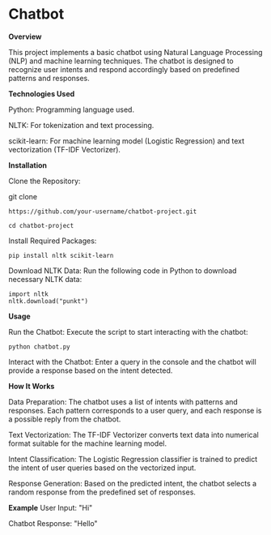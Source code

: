 # Chatbot
**Overview**

This project implements a basic chatbot using Natural Language Processing (NLP) and machine learning techniques. The chatbot is designed to recognize user intents and respond accordingly based on predefined patterns and responses.


**Technologies Used**

Python: Programming language used.

NLTK: For tokenization and text processing.

scikit-learn: For machine learning model (Logistic Regression) and text vectorization (TF-IDF Vectorizer).

**Installation**

Clone the Repository:


git clone
```
https://github.com/your-username/chatbot-project.git

```
```
cd chatbot-project
```

Install Required Packages:
```
pip install nltk scikit-learn
```
Download NLTK Data: Run the following code in Python to download necessary NLTK data:

```
import nltk
nltk.download("punkt")
```

**Usage**

Run the Chatbot: Execute the script to start interacting with the chatbot:
```
python chatbot.py
```
Interact with the Chatbot: Enter a query in the console and the chatbot will provide a response based on the intent detected.


**How It Works**

Data Preparation: The chatbot uses a list of intents with patterns and responses. Each pattern corresponds to a user query, and each response is a possible reply from the chatbot.


Text Vectorization: The TF-IDF Vectorizer converts text data into numerical format suitable for the machine learning model.


Intent Classification: The Logistic Regression classifier is trained to predict the intent of user queries based on the vectorized input.

Response Generation: Based on the predicted intent, the chatbot selects a random response from the predefined set of responses.

**Example**
User Input: "Hi"

Chatbot Response: "Hello"
